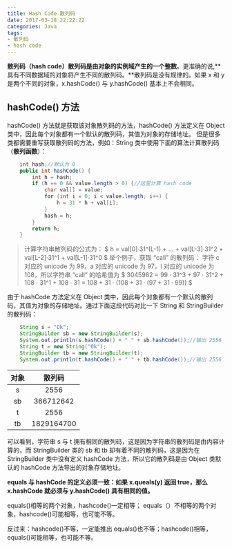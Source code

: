 ```yaml
---
title: Hash Code 散列码
date: 2017-03-18 22:22:22
categories: Java
tags: 
- 散列码
- hash code
---
```


**散列码（hash code）散列码是由对象的实例域产生的一个整数**。更准确的说,**具有不同数据域的对象将产生不同的散列码。**散列码是没有规律的。如果 x 和 y 是两个不同的对象，x.hashCode() 与 y.hashCode() 基本上不会相同。

<!-- more -->

## hashCode() 方法
hashCode() 方法就是获取该对象散列码的方法，hashCode() 方法定义在 Object 类中，因此每个对象都有一个默认的散列码，其值为对象的存储地址。
但是很多类都需要重写获取散列码的方法，例如：String 类中使用下面的算法计算散列码（**散列函数**）：

```java
	int hash;//默认为 0
	public int hashCode() {
        int h = hash;
        if (h == 0 && value.length > 0) {//这里计算 hash code
            char val[] = value;
            for (int i = 0; i < value.length; i++) {
                h = 31 * h + val[i];
            }
            hash = h;
        }
        return h;
    }
```

>计算字符串散列码的公式为：
>$ h = val[0]·31^(L-1) + ... + val[L-3]·31^2 + val[L-2]·31^1 + val[L-1]·31^0 $
>举个例子，获取 “call” 的散列码：
>字符 c 对应的 unicode 为 99，a 对应的 unicode 为 97，l 对应的 unicode 为 108，所以字符串 “call” 的哈希值为
>$ 3045982 = 99 · 31^3 + 97 · 31^2 + 108 · 31^1 + 108 · 31 = 108 + 31 · (108 + 31 · (97 + 31 · 99)) $

由于 hashCode 方法定义在 Object 类中，因此每个对象都有一个默认的散列码，其值为对象的存储地址。通过下面这段代码对比一下 String 和 StringBuilder 的散列码：

```java
	String s = "Ok";
	StringBuilder sb = new StringBuilder(s);
	System.out.println(s.hashCode() + " " + sb.hashCode());//输出 2556 366712642
	String t = new String("Ok");
	StringBuilder tb = new StringBuilder(t);
	System.out.println(t.hashCode() + " " + tb.hashCode());//输出 2556 1829164700
```

|对象|散列码|
|:--:|:--:|
|s|2556|
|sb|366712642|
|t|2556|
|tb|1829164700|

可以看到，字符串 s 与 t 拥有相同的散列码，这是因为字符串的散列码是由内容计算的，而 StringBuilder 类的 sb 和 tb 却有着不同的散列码，这是因为在 StringBuilder 类中没有定义 hashCode 方法，所以它的散列码是由 Object 类默认的 hashCode 方法导出的对象存储地址。

**equals 与 hashCode 的定义必须一致：如果 x.queals(y) 返回 true，那么 x.hashCode 就必须与 y.hashCode() 具有相同的值。**

equals()相等的两个对象，hashcode()一定相等； 
equals（）不相等的两个对象，hashcode()可能相等，也可能不等。

反过来：hashcode()不等，一定能推出 equals()也不等；hashcode()相等，equals()可能相等，也可能不等。